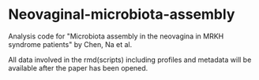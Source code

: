 # Neovaginal-microbiota-assembly
Analysis code for "Microbiota assembly in the neovagina in MRKH syndrome patients" by Chen, Na et al.

All data involved in the rmd(scripts) including profiles and metadata will be available after the paper has been opened.
